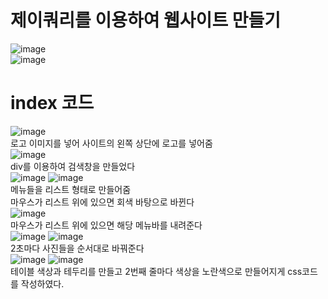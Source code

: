 # 제이쿼리를 이용하여 웹사이트 만들기
![image](https://user-images.githubusercontent.com/102035198/176817845-6ef39274-acf9-4863-b002-232e59aa7379.png)<br>
![image](https://user-images.githubusercontent.com/102035198/176816476-9ed221b1-b233-4516-a79e-4ee1a7c14873.png)<br>
# index 코드
![image](https://user-images.githubusercontent.com/102035198/176809084-49e1b972-0c62-4bc4-a995-36f7685f7568.png)<br>
로고 이미지를 넣어 사이트의 왼쪽 상단에 로고를 넣어줌<br>
![image](https://user-images.githubusercontent.com/102035198/176806484-e5fbfac6-708a-4dcf-aad7-7d78ece1f43d.png)<br>
div를 이용하여 검색창을 만들었다 <br>
![image](https://user-images.githubusercontent.com/102035198/176816210-71911ae5-a284-408e-97f2-6a5e27244823.png)
![image](https://user-images.githubusercontent.com/102035198/176817781-070ad882-5784-4a1d-96fa-4701c205fc74.png)<br>
메뉴들을 리스트 형태로 만들어줌<br>
마우스가 리스트 위에 있으면 회색 바탕으로 바뀐다<br>
![image](https://user-images.githubusercontent.com/102035198/176809365-343e7af5-a539-4c27-9318-1ca6496520f9.png)<br>
마우스가 리스트 위에 있으면 해당 메뉴바를 내려준다<br>
![image](https://user-images.githubusercontent.com/102035198/176809179-bf083527-58f9-49d1-82ae-268661a9be33.png)
![image](https://user-images.githubusercontent.com/102035198/176809319-0245a745-b4d3-40bb-b0ea-690a8ebf8555.png)<br>
2초마다 사진들을 순서대로 바꿔준다<br>
![image](https://user-images.githubusercontent.com/102035198/176816526-95af79c5-a4ba-44e7-8f66-28f06d052f0a.png)
![image](https://user-images.githubusercontent.com/102035198/176816625-8c13c4eb-101e-47b9-9257-908b5ee49927.png)<br>
테이블 색상과 테두리를 만들고 2번째 줄마다 색상을 노란색으로 만들어지게 css코드를 작성하였다.<br>
